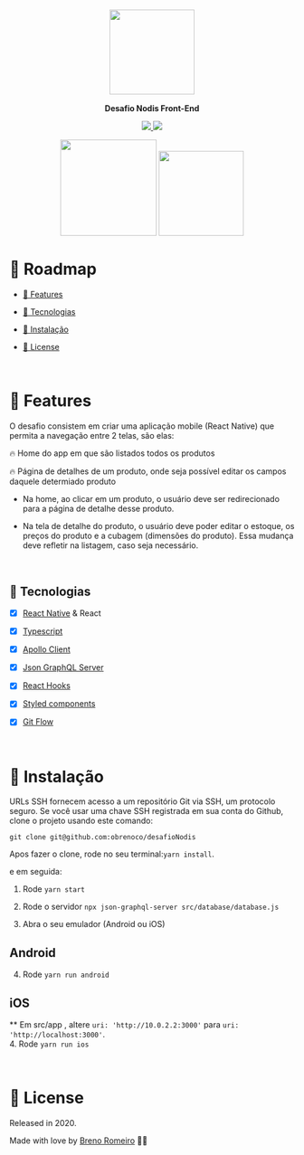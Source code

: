 <h3 align="center">
  <img src="https://i.imgur.com/EZVI01c.png" width="150px"/>
</h3> 
<p align="center"><strong> Desafio Nodis Front-End</strong></p>

<p  align="center">
  <a  href="">
  <img  src="https://img.shields.io/github/stars/obrenoco/desafioNodis"/>
  </a>
  <img  src="https://img.shields.io/github/forks/obrenoco/desafioNodis"/>
  </>
</p>

<p align="center">
  <img src ="https://i.imgur.com/qD3u3mF.png" width="170px"  />
  <img src ="https://media.giphy.com/media/ttmLmrkg7lrHnq8g6t/giphy.gif" width="150px"  />
  
</p>


# :pushpin: Roadmap

* [:rocket: Features](#rocket-features)

* [:robot: Tecnologias](#robot-tecnologias)

* [:construction_worker: Instalação](#construction_worker-instalação)

* [:closed_book: License](#closed_book-license)


<br />

# :rocket: Features
O desafio consistem em criar uma aplicação mobile (React Native) que permita a navegação entre 2 telas, são elas:
<br />
<p>🔥 Home do app em que são listados todos os produtos</p>
<p>🔥 Página de detalhes de um produto, onde seja possível editar os campos daquele determiado produto</p>

- Na home, ao clicar em um produto, o usuário deve ser redirecionado para a página de detalhe desse produto.

- Na tela de detalhe do produto, o usuário deve poder editar o estoque, os preços do produto e a cubagem (dimensões do produto). Essa mudança deve refletir na listagem, caso seja necessário.

<br />

## :robot: Tecnologias

- [x] [React Native](https://reactnative.dev/docs/next/getting-started) & React
- [x] [Typescript](https://www.typescriptlang.org/)
- [x] [Apollo Client](https://www.apollographql.com/docs/react/)
- [x] [Json GraphQL Server](https://github.com/marmelab/json-graphql-server)
- [x] [React Hooks](https://pt-br.reactjs.org/docs/hooks-intro.html)
- [x] [Styled components](https://styled-components.com/)
- [x] [Git Flow](https://www.atlassian.com/git/tutorials/comparing-workflows/gitflow-workflow)



<br />

# :construction_worker: Instalação


URLs SSH fornecem acesso a um repositório Git via SSH, um protocolo seguro. Se você usar uma chave SSH registrada em sua conta do Github, clone o projeto usando este comando:


```git clone git@github.com:obrenoco/desafioNodis```


Apos fazer o clone, rode no seu terminal:`yarn install`.<br />

e em seguida: 
<br/>
1. Rode `yarn start`

2. Rode o servidor `npx json-graphql-server src/database/database.js`

3. Abra o seu emulador (Android ou iOS)

## Android
4. Rode `yarn run android`

## iOS
** Em src/app , altere `uri: 'http://10.0.2.2:3000'` para `uri: 'http://localhost:3000'`.
<br />
4. Rode `yarn run ios`

   
<br />


# :closed_book: License


Released in 2020.

Made with love by [Breno Romeiro](https://github.com/obrenoco) 💜🚀
